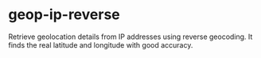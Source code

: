 # geop-ip-reverse
Retrieve geolocation details from IP addresses using reverse geocoding. It finds the real latitude and longitude with good accuracy.
